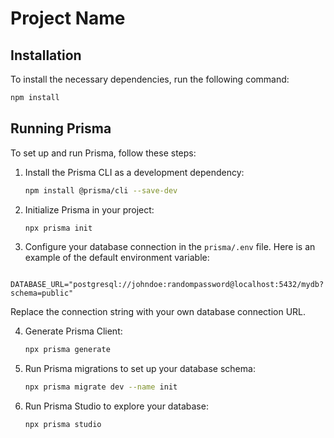 # Project Name

## Installation

To install the necessary dependencies, run the following command:

```bash
npm install
```

## Running Prisma

To set up and run Prisma, follow these steps:

1. Install the Prisma CLI as a development dependency:

    ```bash
    npm install @prisma/cli --save-dev
    ```

2. Initialize Prisma in your project:

    ```bash
    npx prisma init
    ```

3. Configure your database connection in the `prisma/.env` file. Here is an example of the default environment variable:
  ```env
        DATABASE_URL="postgresql://johndoe:randompassword@localhost:5432/mydb?schema=public"
  ```
  Replace the connection string with your own database connection URL.

4. Generate Prisma Client:

    ```bash
    npx prisma generate
    ```

5. Run Prisma migrations to set up your database schema:

    ```bash
    npx prisma migrate dev --name init
    ```

7. Run Prisma Studio to explore your database:

    ```bash
    npx prisma studio


